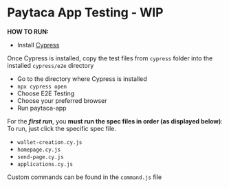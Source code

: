 # Paytaca App Testing - WIP

**HOW TO RUN:**

- Install [Cypress](https://www.cypress.io)

Once Cypress is installed, copy the test files from `cypress` folder into the installed `cypress/e2e` directory

- Go to the directory where Cypress is installed
- `npx cypress open`
- Choose E2E Testing
- Choose your preferred browser
- Run paytaca-app

For the ***first run***, you **must run the spec files in order (as displayed below)**:
To run, just click the specific spec file.
- `wallet-creation.cy.js`
- `homepage.cy.js`
- `send-page.cy.js`
- `applications.cy.js`

Custom commands can be found in the `command.js` file

